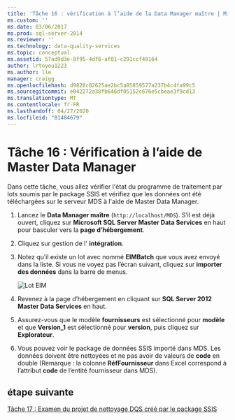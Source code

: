 ```yaml
---
title: 'Tâche 16 : vérification à l’aide de la Data Manager maître | Microsoft Docs'
ms.custom: ''
ms.date: 03/06/2017
ms.prod: sql-server-2014
ms.reviewer: ''
ms.technology: data-quality-services
ms.topic: conceptual
ms.assetid: 57ad9d3e-8f95-4df6-af01-c291ccf49164
author: lrtoyou1223
ms.author: lle
manager: craigg
ms.openlocfilehash: d9828c02625ae2bc5a85859577a237b4c4fa99c5
ms.sourcegitcommit: e042272a38fb646df05152c676e5cbeae3f9cd13
ms.translationtype: MT
ms.contentlocale: fr-FR
ms.lasthandoff: 04/27/2020
ms.locfileid: "81484679"
---
```

# <a name="task-16-verifying-with-master-data-manager"></a>Tâche 16 : Vérification à l’aide de Master Data Manager
  Dans cette tâche, vous allez vérifier l'état du programme de traitement par lots soumis par le package SSIS et vérifiez que les données ont été téléchargées sur le serveur MDS à l'aide de Master Data Manager.  
  
1.  Lancez le **Data Manager maître** (`http://localhost/MDS`). S’il est déjà ouvert, cliquez sur **Microsoft SQL Server Master Data Services** en haut pour basculer vers la **page d’hébergement**.  
  
2.  Cliquez sur gestion de l' **intégration**.  
  
3.  Notez qu’il existe un lot avec nommé **EIMBatch** que vous avez envoyé dans la liste. Si vous ne voyez pas l’écran suivant, cliquez sur **importer des données** dans la barre de menus.  
  
     ![Lot EIM](../../2014/tutorials/media/et-verifyingwithmasterdatamanager.jpg "Lot EIM")  
  
4.  Revenez à la page d’hébergement en cliquant sur **SQL Server 2012 Master Data Services** en haut.  
  
5.  Assurez-vous que le modèle **fournisseurs** est sélectionné pour **modèle** et que **Version_1** est sélectionné pour **version**, puis cliquez sur **Explorateur**.  
  
6.  Vous pouvez voir le package de données SSIS importé dans MDS. Les données doivent être nettoyées et ne pas avoir de valeurs de **code** en double (Remarque : la colonne **RéfFournisseur** dans Excel correspond à l’attribut **code** de l’entité fournisseur dans MDS).  
  
## <a name="next-step"></a>étape suivante  
 [Tâche 17 : Examen du projet de nettoyage DQS créé par le package SSIS](../../2014/tutorials/task-17-reviewing-dqs-cleansing-project-created-by-the-ssis-package.md)  
  
  
